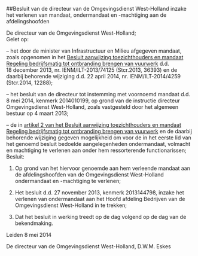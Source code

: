 <meta http-equiv='Content-Type' content='text/html; charset=utf-8' />

##Besluit van de directeur van de Omgevingsdienst West-Holland inzake het verlenen van mandaat, ondermandaat en -machtiging aan de afdelingshoofden

De directeur van de Omgevingsdienst West-Holland;  
Gelet op:

– het door de minister van Infrastructuur en Milieu afgegeven mandaat, zoals opgenomen in het [Besluit aanwijzing toezichthouders en mandaat Regeling bedrijfsmatig tot ontbranding brengen van vuurwerk](../../../../../../../../../ministeriele-regeling/besluit/aanwijzing/toezichthouders/en/mandaat/regeling/bedrijfsmatig/tot/etc/BWBR0034449/README.md) d.d. 18 december 2013, nr. IENM/ILT-2013/74125 (Stcr.2013, 36393) en de daarbij behorende wijziging d.d. 22 april 2014, nr. IENM/ILT-2014/4259 (Stcr.2014, 12288);  

– het besluit van de directeur tot instemming met voornoemd mandaat d.d. 8 mei 2014, kenmerk 2014010199, op grond van de instructie directeur Omgevingsdienst West-Holland, zoals vastgesteld door het algemeen bestuur op 4 maart 2013;  

– de in [artikel 2 van het Besluit aanwijzing toezichthouders en mandaat Regeling bedrijfsmatig tot ontbranding brengen van vuurwerk](../../../../../../../../../ministeriele-regeling/besluit/aanwijzing/toezichthouders/en/mandaat/regeling/bedrijfsmatig/tot/etc/BWBR0034449/README.md) en de daarbij behorende wijziging gegeven mogelijkheid om voor de in het eerste lid van het genoemd besluit bedoelde aangelegenheden ondermandaat, volmacht en machtiging te verlenen aan onder hem ressorterende functionarissen;     Besluit:     

1. Op grond van het hiervoor genoemde aan hem verleende mandaat aan de afdelingshoofden van de Omgevingsdienst West-Holland ondermandaat en -machtiging te verlenen;  

2. Het besluit d.d. 27 november 2013, kenmerk 2013144798, inzake het verlenen van ondermandaat aan het Hoofd afdeling Bedrijven van de Omgevingsdienst West-Holland in te trekken;  

3. Dat het besluit in werking treedt op de dag volgend op de dag van de bekendmaking.       

Leiden 
8 mei 2014   

De directeur van de Omgevingsdienst West-Holland, 
D.W.M. Eskes     
